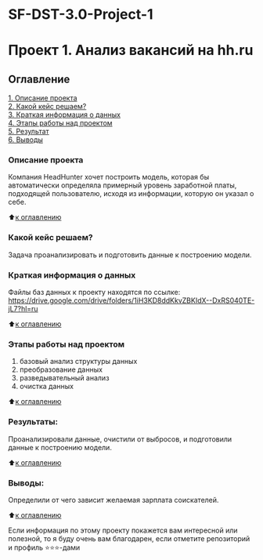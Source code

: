 # SF-DST-3.0-Project-1

# Проект 1. Анализ вакансий на hh.ru

## Оглавление  
[1. Описание проекта](https://github.com/GureevRoman/SF-DST-3.0-Project-1/edit/main/README.md#Описание-проекта)  
[2. Какой кейс решаем?](https://github.com/GureevRoman/SF-DST-3.0-Project-1/edit/main/README.md#Какой-кейс-решаем)  
[3. Краткая информация о данных](https://github.com/GureevRoman/SF-DST-3.0-Project-1/edit/main/README.md#Краткая-информация-о-данных)  
[4. Этапы работы над проектом](https://github.com/GureevRoman/SF-DST-3.0-Project-1/edit/main/README.md#Этапы-работы-над-проектом)  
[5. Результат](https://github.com/GureevRoman/SF-DST-3.0-Project-1/edit/main/README.md#Результат)    
[6. Выводы](https://github.com/GureevRoman/SF-DST-3.0-Project-1/edit/main/README.md#Выводы) 

### Описание проекта    
Компания HeadHunter хочет построить модель, которая бы автоматически определяла примерный уровень заработной платы, подходящей пользователю, исходя из информации, которую он указал о себе.

:arrow_up:[к оглавлению](_)


### Какой кейс решаем?    
Задача проанализировать и подготовить данные к построению модели.


### Краткая информация о данных
Файлы баз данных к проекту находятся по ссылке: https://drive.google.com/drive/folders/1iH3KD8ddKkvZBKIdX--DxRS040TE-jL7?hl=ru
  
:arrow_up:[к оглавлению](https://github.com/GureevRoman/SF-DST-3.0-Project-1/edit/main/README.md#Оглавление)


### Этапы работы над проектом  
1. базовый анализ структуры данных
2. преобразование данных
3. разведывательный анализ
4. очистка данных

:arrow_up:[к оглавлению](https://github.com/GureevRoman/SF-DST-3.0-Project-1/edit/main/README.md#Оглавление)


### Результаты:  
Проанализировали данные, очистили от выбросов, и подготовили данные к построению модели.

:arrow_up:[к оглавлению](https://github.com/GureevRoman/SF-DST-3.0-Project-1/edit/main/README.md#Оглавление)


### Выводы:  
Определили от чего зависит желаемая зарплата соискателей.

:arrow_up:[к оглавлению](https://github.com/GureevRoman/SF-DST-3.0-Project-1/edit/main/README.md#Оглавление)


Если информация по этому проекту покажется вам интересной или полезной, то я буду очень вам благодарен, если отметите репозиторий и профиль ⭐️⭐️⭐️-дами
